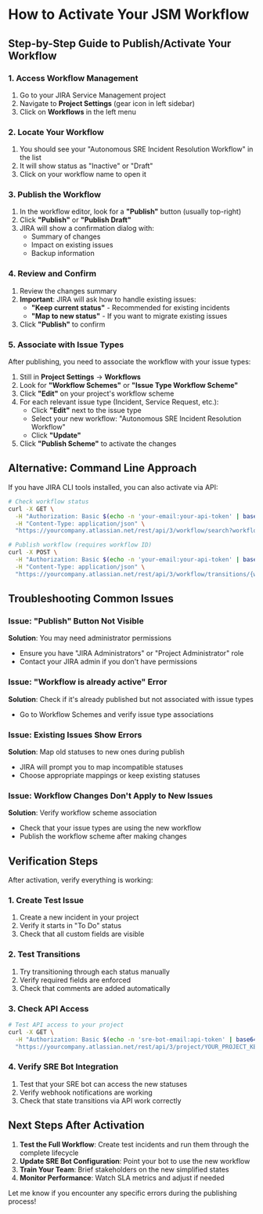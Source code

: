 # How to Activate Your JSM Workflow

## Step-by-Step Guide to Publish/Activate Your Workflow

### 1. Access Workflow Management
1. Go to your JIRA Service Management project
2. Navigate to **Project Settings** (gear icon in left sidebar)
3. Click on **Workflows** in the left menu

### 2. Locate Your Workflow
1. You should see your "Autonomous SRE Incident Resolution Workflow" in the list
2. It will show status as "Inactive" or "Draft"
3. Click on your workflow name to open it

### 3. Publish the Workflow
1. In the workflow editor, look for a **"Publish"** button (usually top-right)
2. Click **"Publish"** or **"Publish Draft"**
3. JIRA will show a confirmation dialog with:
   - Summary of changes
   - Impact on existing issues
   - Backup information

### 4. Review and Confirm
1. Review the changes summary
2. **Important**: JIRA will ask how to handle existing issues:
   - **"Keep current status"** - Recommended for existing incidents
   - **"Map to new status"** - If you want to migrate existing issues
3. Click **"Publish"** to confirm

### 5. Associate with Issue Types
After publishing, you need to associate the workflow with your issue types:

1. Still in **Project Settings** → **Workflows**
2. Look for **"Workflow Schemes"** or **"Issue Type Workflow Scheme"**
3. Click **"Edit"** on your project's workflow scheme
4. For each relevant issue type (Incident, Service Request, etc.):
   - Click **"Edit"** next to the issue type
   - Select your new workflow: "Autonomous SRE Incident Resolution Workflow"
   - Click **"Update"**
5. Click **"Publish Scheme"** to activate the changes

## Alternative: Command Line Approach

If you have JIRA CLI tools installed, you can also activate via API:

```bash
# Check workflow status
curl -X GET \
  -H "Authorization: Basic $(echo -n 'your-email:your-api-token' | base64)" \
  -H "Content-Type: application/json" \
  "https://yourcompany.atlassian.net/rest/api/3/workflow/search?workflowName=Autonomous%20SRE%20Incident%20Resolution%20Workflow"

# Publish workflow (requires workflow ID)
curl -X POST \
  -H "Authorization: Basic $(echo -n 'your-email:your-api-token' | base64)" \
  -H "Content-Type: application/json" \
  "https://yourcompany.atlassian.net/rest/api/3/workflow/transitions/{workflow-id}/publish"
```

## Troubleshooting Common Issues

### Issue: "Publish" Button Not Visible
**Solution**: You may need administrator permissions
- Ensure you have "JIRA Administrators" or "Project Administrator" role
- Contact your JIRA admin if you don't have permissions

### Issue: "Workflow is already active" Error
**Solution**: Check if it's already published but not associated with issue types
- Go to Workflow Schemes and verify issue type associations

### Issue: Existing Issues Show Errors
**Solution**: Map old statuses to new ones during publish
- JIRA will prompt you to map incompatible statuses
- Choose appropriate mappings or keep existing statuses

### Issue: Workflow Changes Don't Apply to New Issues
**Solution**: Verify workflow scheme association
- Check that your issue types are using the new workflow
- Publish the workflow scheme after making changes

## Verification Steps

After activation, verify everything is working:

### 1. Create Test Issue
1. Create a new incident in your project
2. Verify it starts in "To Do" status
3. Check that all custom fields are visible

### 2. Test Transitions
1. Try transitioning through each status manually
2. Verify required fields are enforced
3. Check that comments are added automatically

### 3. Check API Access
```bash
# Test API access to your project
curl -X GET \
  -H "Authorization: Basic $(echo -n 'sre-bot-email:api-token' | base64)" \
  "https://yourcompany.atlassian.net/rest/api/3/project/YOUR_PROJECT_KEY/statuses"
```

### 4. Verify SRE Bot Integration
1. Test that your SRE bot can access the new statuses
2. Verify webhook notifications are working
3. Check that state transitions via API work correctly

## Next Steps After Activation

1. **Test the Full Workflow**: Create test incidents and run them through the complete lifecycle
2. **Update SRE Bot Configuration**: Point your bot to use the new workflow
3. **Train Your Team**: Brief stakeholders on the new simplified states
4. **Monitor Performance**: Watch SLA metrics and adjust if needed

Let me know if you encounter any specific errors during the publishing process!
